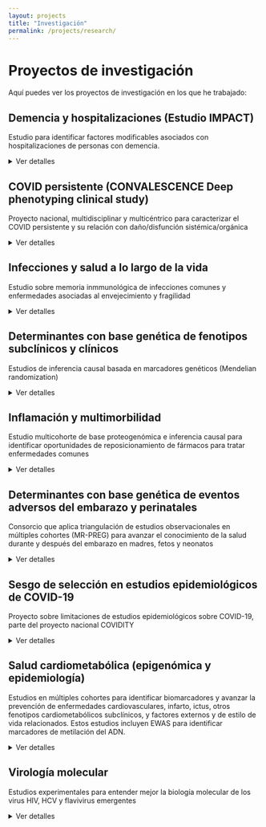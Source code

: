 ```yaml
---
layout: projects
title: "Investigación"
permalink: /projects/research/
---
```


# Proyectos de investigación

Aquí puedes ver los proyectos de investigación en los que he trabajado:

## **Demencia y hospitalizaciones (Estudio IMPACT)**
Estudio para identificar factores modificables asociados con hospitalizaciones de personas con demencia. 
<details>
<summary>Ver detalles</summary>
 
<p><strong>Estado:</strong> Activo</p>
<p><strong>Palabras clave:</strong> demencia; residencias; hospitalización; cuidado de la demencia</p>
<p><strong>Disciplina:</strong> Ciencias de la salud poblacional; salud mental de la gente mayor</p>
<p><strong>Financiación:</strong> 
<a href="https://thegellercommission.org/" target="_blank">
 The Geller Commision
  </a>
</p>
<p><strong>Dónde:</strong> 
  <a href="https://www.ucl.ac.uk/brain-sciences/psychiatry" target="_blank">
 División de Psiquiatría, University College London
  </a>
</p>
<p><strong>Años:</strong> 2024-2025</p>
<p><strong>Contexto:</strong> Las personas con demencia presentan peor pronóstico tras hospitalizaciones por causas médicas generales. Aún se conoce poco sobre cómo reducir ingresos hospitalarios evitables en este grupo.</p>
<p><strong>Objetivo:</strong> Identificar factores modificables que puedan priorizarse en estudios de intervención para reducir las estancias hospitalarias en personas con demencia.</p>
<p><strong>Métodos:</strong> Revisión sistemática; Estudio observacional de cohortes y registros electrónicos de salud; Modelización estadística avanzada (análisis longitudinal — modelos de regresión de riesgos competitivos, modelos de regresión negativa binomial).</p>
<p><strong>Cohortes:</strong> Población inglesa; datos del estudio MARQUE en residencias y del South London & Maudsley NHS Foundation Trust</p>
<p><strong>Conclusiones:</strong> En progreso; se esperan resultados a finales de 2025</p>
<p><strong>Impacto:</strong> Evidencia para diseñar estudios de intervención para reducir hospitalizaciones innecesarias de personas con demencia, y mejorar políticas de cuidado en residencias, optimización de la polifarmacia, formación de profesionales sanitarios</p>
<p><strong>Artículos:</strong> Tres publicaciones previstas en revistas de salud poblacional y geriatría; un trabajo de Máster como supervisora</p>
<p><strong>Conferencias:</strong> Resultados preliminares presentados en la Conferencia Internacional de la Asociación de Alzheimer's, AAIC (Julio 2025, Toronto)</p>
<p><strong>Contribuciones:</strong> Diseño; Revisión; Manejo y análisis de datos longitudinales y de registros electrónicos de salud; Integración de datos clínicos y comunitarios; Colaboración con personas con experiencia vivida; Producción de artículos y presentaciones</p>
<p><strong>Colaboraciones:</strong> 
  <a href="https://www.maudsleybrc.nihr.ac.uk/facilities/clinical-record-interactive-search-cris/" target="_blank">
 South London & Maudsley NHS Foundation Trust
  </a>
</p>
<p><strong>Mentores:</strong> 
 <a href="https://en.wikipedia.org/wiki/Gill_Livingston" target="_blank">
 Prof Gill Livingston; 
</a>
  <a href="https://profiles.ucl.ac.uk/41614-andrew-sommerlad" target="_blank">
 Prof Andrew Sommerlad
   </a>
</p>
<p><strong>Legado:</strong> Marco de análisis replicable en otras cohortes; Vínculo entre investigación y cuidado residencial; Informe para políticas en salud</p>
<p><strong>Enlaces:</strong> 
  <a href="https://www.ucl.ac.uk/brain-sciences/news/2025/apr/ucl-partners-geller-commission-advance-research-dementia-related-hospitalisations" target="_blank">
    IMPACT project; 
  </a>
 <a href="https://www.ucl.ac.uk/brain-sciences/psychiatry/research/mental-health-older-people" target="_blank">
 UCL Div. Psychiatry; 
</a>
<a href="https://aaic.alz.org/" target="_blank">
    AAIC 2025 Toronto 
  </a>
</p>

</details>

## **COVID persistente (CONVALESCENCE Deep phenotyping clinical study)**
Proyecto nacional, multidisciplinar y multicéntrico para caracterizar el COVID persistente y su relación con daño/disfunción sistémica/orgánica
<details>
<summary>Ver detalles</summary>
 
<p><strong>Estado:</strong> Activo </p>
<p><strong>Palabras clave:</strong> COVID persistente; fenotipado profundo; biomarcadores; score de daño fisiológico</p>
<p><strong>Disciplina:</strong> Ciencias de la salud poblacional; fisiología</p>
<p><strong>Financiación:</strong> 
   <a href="https://www.nihr.ac.uk/about-us/what-we-do/covid-19/long-COVID" target="_blank">
    NIHR- 
  </a>
 <a href="https://www.ukri.org/opportunity/researching-long-term-covid-19-effects-in-non-hospitalised-individuals/" target="_blank">
  UKRI
 </a>
</p>
<p><strong>Dónde:</strong> 
    <a href="https://www.ucl.ac.uk/population-health-sciences/cardiovascular/research/research-department-population-science-and-experimental-medicine/unit-lifelong-health-and-ageing-ucl/studies" target="_blank">
Unidad de Salud a lo largo de la vida y envejecimiento, University College London
    </a>
</p>
<p><strong>Años:</strong> 2023-2025</p>
<p><strong>Contexto:</strong> Existe poca claridad sobre qué es el COVID persistente y su relación con daño o disfunción subclínica en múltiples órganos y sistemas fisiológicos. El estudio multicéntrico es parte del National Core Study UK sobre salud y bienestar tras COVID-19, y busca llenar ese vacío.</p>
<p><strong>Objetivo:</strong> Definir fenotipos de COVID persistente; Identificar factores de riesgo y trayectorias mecanísticas; Explorar consecuencias en salud física, mental, trabajo y relaciones; Mejorar diagnóstico y manejo en atención primaria.</p>
<p><strong>Métodos:</strong> Análisis de datos de cohortes poblacionales; Fenotipado profundo clínico (medidas fisiológicas, imagen cerebral, cardíaca, pulmonar, renal, hepática, medidas de fuerza y resistencia; Monitorización remota.</p>
<p><strong>Cohortes:</strong> Población británica; ALSPAC, TwinsUK</p>
<p><strong>Conclusiones:</strong> En progreso; se esperan resultados a finales de 2025</p>
<p><strong>Impacto:</strong> Evidencia para definiciones operativas de COVID persistente; informar políticas clínicas y diagnósticas; apoyar a NICE en directrices de atención primaria.</p>
<p><strong>Artículos:</strong> 
   <a href="https://doi.org/10.1136/bmjopen-2024-094760" target="_blank">
    Perfil de cohorte publicado en BMJ Open; 
  </a>
 Dos publicaciones más por publicar en revistas de salud poblacional de alto impacto
</p>
<p><strong>Conferencias:</strong> Presentaciones en foros nacionales; Conferencia Mundial de Epidemiología, WCE (Septiembre 2024, Ciudad del Cabo)</p>
<p><strong>Contribuciones:</strong> Diseño analítico de los datos clínicos; Manejo, integración y análisis de datos clínicos; Colaboración multidisciplinar, multicéntrica, y con personas con experiencia vivida; Coordinación de trabajo colaborativo; Producción de artículos y presentaciones</p>
<p><strong>Colaboraciones:</strong> University of Bristol, King's College London, University of Oxford, University of Sheffield </p>
<p><strong>Mentores:</strong> 
  <a href="https://profiles.ucl.ac.uk/67542-dylan-williams" target="_blank">
 Dr Dylan Williams; 
</a>
 <a href="https://en.wikipedia.org/wiki/Nishi_Chaturvedi" target="_blank">
 Prof Nishi Chaturvedi; 
</a>
<a href="https://profiles.ucl.ac.uk/40880-alun-hughes" target="_blank">
 Prof Alun Hughes; 
</a>
 <a href="https://www.bristol.ac.uk/people/person/Nicholas-Timpson-cb33193a-0edb-46a8-a06f-7532cf9ee874/" target="_blank">
 Prof Nic Timpson; 
</a>
 <a href="https://www.kcl.ac.uk/people/claire-steves" target="_blank">
 Prof Claire Steves; 
</a>
 <a href="https://www.kcl.ac.uk/people/michele-orini" target="_blank">
 Dr Michele Orini] 
</a>
</p>
<p><strong>Legado:</strong> Marco multidimensional para la investigación del COVID persistente; Colaboración interdisciplinaria sostenible; Herramientas de investigación para futuras epidemias.</p>
<p><strong>Enlaces:</strong> 
 <a href="https://www.convalescence.ac.uk/data-collections/" target="_blank">
    CONVALESCENCE study; 
  </a>
 <a href="https://www.ucl.ac.uk/covid-19-longitudinal-health-wellbeing/" target="_blank">
 National Core Study; 
   </a>
   <a href="https://www.ucl.ac.uk/population-health-sciences/cardiovascular/research/research-department-population-science-and-experimental-medicine/unit-lifelong-health-and-ageing-ucl/studies" target="_blank">
    UCL LHA unit
  </a>
</p>
 
</details>

## **Infecciones y salud a lo largo de la vida**
Estudio sobre memoria inmmunológica de infecciones comunes y enfermedades asociadas al envejecimiento y fragilidad
<details>
<summary>Ver detalles</summary>

<p><strong>Estado:</strong> Activo</p>
<p><strong>Palabras clave:</strong> ...</p>
<p><strong>Disciplina:</strong> Ciencias de la salud poblacional</p>
<p><strong>Financiación:</strong> ...</p>
<p><strong>Dónde:</strong> 
     <a href="https://www.ucl.ac.uk/population-health-sciences/cardiovascular/research/research-department-population-science-and-experimental-medicine/unit-lifelong-health-and-ageing-ucl/studies" target="_blank">
Unidad de Salud a lo largo de la vida y envejecimiento, University College London
    </a>
</p>
<p><strong>Años:</strong> 2023-2025</p>
<p><strong>Contexto:</strong> ...</p>
<p><strong>Objetivo:</strong> ...</p>
<p><strong>Métodos:</strong> ...</p>
<p><strong>Cohortes:</strong> ...</p>
<p><strong>Conclusiones:</strong> En progreso.</p>
<p><strong>Impacto:</strong> ...</p>
<p><strong>Artículos:</strong> 
  <a href="https://www.medrxiv.org/content/10.1101/2024.02.17.24302569v2" target="_blank">
  Preprint sobre un estudio multicohorte sobre APOE e infecciones comunes; 
  </a>
  Más estudios liderados por estudiantes por publicar; 
  Un estudio sobre infecciones comunes y fragilidad y mortalidad por publicar.
</p>
<p><strong>Conferencias:</strong> NA</p>
<p><strong>Contribuciones:</strong> Coautora y cosupervisora </p>
<p><strong>Colaboraciones:</strong> NA</p>
<p><strong>Legado:</strong> ...</p>
<p><strong>Enlaces:</strong>   
 <a href="https://www.ucl.ac.uk/population-health-sciences/cardiovascular/research/research-department-population-science-and-experimental-medicine/unit-lifelong-health-and-ageing-ucl/studies" target="_blank">
    UCL LHA unit
  </a>
</p>

</details>

## **Determinantes con base genética de fenotipos subclínicos y clínicos**
Estudios de inferencia causal basada en marcadores genéticos (Mendelian randomization)
<details>
<summary>Ver detalles</summary>

<p><strong>Estado:</strong> Activo</p>
<p><strong>Palabras clave:</strong> ...</p>
<p><strong>Disciplina:</strong> Ciencias de la salud poblacional</p>
<p><strong>Financiación:</strong> ...</p>
<p><strong>Dónde:</strong> Colaboración externa; UCL </p>
<p><strong>Años:</strong> ...</p>
<p><strong>Contexto:</strong> ...</p>
<p><strong>Objetivo:</strong> ...</p>
<p><strong>Métodos:</strong> ...</p>
<p><strong>Cohortes:</strong> ...</p>
<p><strong>Conclusiones:</strong> En progreso ...</p>
<p><strong>Impacto:</strong> ...</p>
<p><strong>Artículos:</strong> Tres publicaciones previstas como co-autora. 
Un trabajo de Grado en Biotecnología de la Universidad Francisco de Victoria como supervisora (Sobresaliente)</p>
<p><strong>Conferencias:</strong> NA</p>
<p><strong>Contribuciones:</strong> Coautora y cosupervisora; diseño del plan analítico </p>
<p><strong>Colaboraciones:</strong> Instituto de Investigaciones Médicas Hospital del Mar</p>
<p><strong>Legado:</strong> .</p>
<p><strong>Otros enlaces:</strong>NA</p>
 
</details>

## **Inflamación y multimorbilidad**
Estudio multicohorte de base proteogenómica e inferencia causal para identificar oportunidades de reposicionamiento de fármacos para tratar enfermedades comunes
<details>
<summary>Ver detalles</summary>

<p><strong>Estado:</strong> Activo</p>
<p><strong>Palabras clave:</strong> ...</p>
<p><strong>Disciplina:</strong> Ciencias de la salud poblacional</p>
<p><strong>Financiación:</strong> ...</p>
<p><strong>Dónde:</strong> 
 <a href="https://www.bristol.ac.uk/integrative-epidemiology/research/womens-health/" target="_blank">
 Unidad MRC de Epidemiología Integrativa en la Universidad de Bristol
  </a>
</p>
<p><strong>Años:</strong> 2020-2025</p>
<p><strong>Contexto:</strong> ...</p>
<p><strong>Objetivo:</strong> ...</p>
<p><strong>Métodos:</strong> ...</p>
<p><strong>Cohortes:</strong> ...</p>
<p><strong>Conclusiones:</strong> En progreso.</p>
<p><strong>Impacto:</strong> ...</p>
<p><strong>Artículos:</strong> Una publicación prevista como primera autora. </p>
<p><strong>Conferencias:</strong> 
  <a href="https://onlinelibrary.wiley.com/doi/pdf/10.1002/gepi.22503" target="_blank">
 Conferencia de la Sociedad Internacional de Epidemiología Genética, IGES (Septiembre 2022, Paris); 
  </a>
 Múltiples conferencias regionales y nacionales en Reino Unido. 
</p>
<p><strong>Contribuciones:</strong> Diseño; Manejo y análisis secundarios de datos genéticos; Análisis de redes de interacción entre proteínas; Manejo y análisis de bases de datos de fármacos; Producción de artículos y presentaciones</p>
<p><strong>Colaboraciones:</strong> Multimorbidity Mechanism and Therapeutics Research Collaborative (MMTRC) </p>
<p><strong>Mentores:</strong> 
 <a href="https://en.wikipedia.org/wiki/Deborah_Lawlor" target="_blank">
 Prof Deborah Lawlor; 
</a>
  <a href="https://www.bristol.ac.uk/people/person/Carolina-Borges-6e99767c-59d6-46fd-9820-86869c1a2626/" target="_blank">
 Dr Carolina Borges
   </a>
 <a href="https://research-information.bris.ac.uk/en/persons/tom-r-gaunt" target="_blank">
 Prof Tom Gaunt; 
</a>
 <a href="https://profiles.ucl.ac.uk/7267-aroon-hingorani" target="_blank">
 Prof Aroon Hingonari] 
</a>
</p>
<p><strong>Legado:</strong> ...</p>
<p><strong>Otros enlaces:</strong>Parte de Multimorbidity Mechanism and Therapeutic Research Collaborative (MMTRC) [
 <a href="https://ascpt.onlinelibrary.wiley.com/doi/10.1111/cts.70314" target="_blank">
 APOE y estatinas; 
  </a>
 <a href="https://www.thelancet.com/journals/landig/article/PIIS2589-7500(22)00187-X/fulltext" target="_blank">
 Multimorbilidad y comorbilidad
  </a>
]
</p>

</details>

## **Determinantes con base genética de eventos adversos del embarazo y perinatales**
Consorcio que aplica triangulación de estudios observacionales en múltiples cohortes (MR-PREG) para avanzar el conocimiento de la salud durante y después del embarazo en madres, fetos y neonatos
<details>
<summary>Ver detalles</summary>

<p><strong>Estado:</strong> Activo</p>
<p><strong>Palabras clave:</strong> ...</p>
<p><strong>Disciplina:</strong> Ciencias de la salud poblacional</p>
<p><strong>Financiación:</strong> ...</p>
<p><strong>Dónde:</strong> 
  <a href="https://www.bristol.ac.uk/integrative-epidemiology/research/womens-health/" target="_blank" rel="noopener">
    Unidad MRC de Epidemiología Integrativa en la Universidad de Bristol
  </a>
</p>
<p><strong>Años:</strong> 2024-2025</p>
<p><strong>Contexto:</strong> ...</p>
<p><strong>Objetivo:</strong> ...</p>
<p><strong>Métodos:</strong> ...</p>
<p><strong>Cohortes:</strong> 
 <a href="https://www.medrxiv.org/content/10.1101/2025.03.22.25324447v1" target="_blank">
    MR-PREG Consortium
  </a>
</p>
<p><strong>Conclusiones:</strong> En progreso.</p>
<p><strong>Impacto:</strong> ...</p>
<p><strong>Artículos:</strong> 
<a href="https://bmcmedicine.biomedcentral.com/articles/10.1186/s12916-023-03167-0" target="_blank">
  Estudio sobre índice de masa corporal materno y eventos adversos del embarazo y perinatales; 
</a>
 <a href="https://www.medrxiv.org/content/10.1101/2023.10.20.23297135v2" target="_blank">
  Estudio sobre proteoma materno y fetal e índice de masa corporal materno; 
 </a>
 <a href="https://www.medrxiv.org/content/10.1101/2025.03.22.25324447v1" target="_blank">
  Perfil de cohorte;   
 </a>
Posibles artículos de estudiantes
</p>
<p><strong>Conferencias:</strong> NA</p>
<p><strong>Contribuciones:</strong> Manejo de datos longitudinales en ALSPAC; Producción de variables analíticas en ALSPAC; Bases del Consorcio MR-PREG; Revisión de código de variables analíticas en BiB; Apoyo a estudiantes y colegas más junior; GWAS en BiB; Co-autoría de artículos</p>
<p><strong>Colaboraciones:</strong> MR-PREG</p>
<p><strong>Mentores:</strong> 
 <a href="https://en.wikipedia.org/wiki/Deborah_Lawlor" target="_blank">
 Prof Deborah Lawlor; 
</a>
  <a href="https://www.bristol.ac.uk/people/person/Carolina-Borges-6e99767c-59d6-46fd-9820-86869c1a2626/" target="_blank">
 Dr Carolina Borges
   </a>
</p>
<p><strong>Legado:</strong> ...</p>
<p><strong>Otros enlaces:</strong>NA </p>

</details>

## **Sesgo de selección en estudios epidemiológicos de COVID-19**
Proyecto sobre limitaciones de estudios epidemiológicos sobre COVID-19, parte del proyecto nacional COVIDITY
<details>
<summary>Ver detalles</summary>

<p><strong>Estado:</strong> Activo</p>
<p><strong>Palabras clave:</strong> ...</p>
<p><strong>Disciplina:</strong> Ciencias de la salud poblacional</p>
<p><strong>Financiación:</strong> ...</p>
<p><strong>Dónde:</strong> 
  <a href="https://www.bristol.ac.uk/integrative-epidemiology/research/womens-health/" target="_blank">
 Unidad MRC de Epidemiología Integrativa en la Universidad de Bristol
  </a>
</p>
<p><strong>Años:</strong> 2020-2024</p>
<p><strong>Contexto:</strong> ...</p>
<p><strong>Objetivo:</strong> ...</p>
<p><strong>Métodos:</strong> ...</p>
<p><strong>Cohortes:</strong> ...</p>
<p><strong>Conclusiones:</strong> Finalizado.</p>
<p><strong>Impacto:</strong> ...</p>
<p><strong>Artículos:</strong> 2 artículos como primera co-autora [
  <a href="https://wellcomeopenresearch.org/articles/6-184/v2?gtmKey=GTM-5P673KJ&immUserUrl=https%3A%2F%2Fwor-proxy.f1krdev.com%2Feditor%2Fmember%2Fshow%2F&otid=23226e40-fdd0-4acd-97a3-d9bad93befed&s3BucketUrl=https%3A%2F%2Fwellcomeopenresearch-files.f1000.com&submissionUrl=%2Ffor-authors%2Fpublish-your-research&transcendEnv=cm&transcendId=ef49a3f1-d8c1-47d6-88fc-50e41130631f" target="_blank">
    1
  </a>
  <a href="https://academic.oup.com/ije/article/52/1/44/6874795" target="_blank">
    ,2
  </a>
 ]; 
 <a href="https://bmcmedresmethodol.biomedcentral.com/articles/10.1186/s12874-024-02382-4" target="_blank">
    1 artículo como co-autora.
  </a>
</p>
<p><strong>Conferencias:</strong> ...</p>
<p><strong>Contribuciones:</strong> ...</p>
<p><strong>Colaboraciones:</strong> ...</p>
<p><strong>Mentores:</strong> 
 <a href="https://en.wikipedia.org/wiki/Deborah_Lawlor" target="_blank">
 Prof Deborah Lawlor; 
</a>
 <a href="https://en.wikipedia.org/wiki/Deborah_Lawlor" target="_blank">
 Prof Deborah Lawlor; 
</a>
 <a href="https://en.wikipedia.org/wiki/George_Davey_Smith" target="_blank">
 Prof George Davey Smith; 
</a>
 <a href="https://www.bristol.ac.uk/people/person/Nicholas-Timpson-cb33193a-0edb-46a8-a06f-7532cf9ee874/" target="_blank">
 Prof Nic Timpson; 
</a>
  <a href="https://www.bristol.ac.uk/people/person/Carolina-Borges-6e99767c-59d6-46fd-9820-86869c1a2626/" target="_blank">
 Dr Carolina Borges
   </a>
  <a href="https://www.bristol.ac.uk/people/person/Louise-Millard-82e7fd6e-8f78-4d4d-8d77-7da4de95bf49/" target="_blank">
 Dr Louise Millard
   </a>
  <a href="https://www.bristol.ac.uk/people/person/Kate-Tilling-1887b106-9fd2-40b5-a514-3130d7dfed86/" target="_blank">
 Dr Kate Tilling]
   </a>
</p>
<p><strong>Legado:</strong> ...</p>
<p><strong>Otros enlaces:</strong>NA</p>

</details>

## **Salud cardiometabólica (epigenómica y epidemiología)**
Estudios en múltiples cohortes para identificar biomarcadores y avanzar la prevención de enfermedades cardiovasculares, infarto, ictus, otros fenotipos cardiometabólicos subclínicos, y factores externos y de estilo de vida relacionados. Estos estudios incluyen EWAS para identificar marcadores de metilación del ADN.

<details>
<summary>Ver detalles</summary>

<p><strong>Estado:</strong> Finalizado</p>
<p><strong>Palabras clave:</strong> ...</p>
<p><strong>Disciplina:</strong> Ciencias de la salud poblacional</p>
<p><strong>Financiación:</strong> ...</p>
<p><strong>Dónde:</strong> 
   <a href="https://researchmar.net/programesrecerca/epidemiologia/es_epicardiovascular.html" target="_blank">
 Grupo de Epidemiología y genética cardiovascular, Instituto Hospital del Mar de Investigaciones Médicas (Barcelona)
  </a>
</p>
<p><strong>Años:</strong> 2016-2024.</p>
<p><strong>Contexto:</strong> ...</p>
<p><strong>Objetivo:</strong> ...</p>
<p><strong>Métodos:</strong> ...</p>
<p><strong>Cohortes:</strong> ...</p>
<p><strong>Conclusiones:</strong> ...</p>
<p><strong>Impacto:</strong> ...</p>
<p><strong>Artículos:</strong> Cuatro artículos como primera autora [
   <a href="https://clinicalepigeneticsjournal.biomedcentral.com/articles/10.1186/s13148-021-01078-6" target="_blank">
    infarto,
  </a>
   <a href="https://journals.lww.com/acsm-msse/fulltext/2020/03000/physical_activity_and_genome_wide_dna_methylation_.9.aspx" target="_blank">
    actividad física,
  </a>
   <a href="https://www.ahajournals.org/doi/10.1161/ATVBAHA.117.310340?url_ver=Z39.88-2003&rfr_id=ori:rid:crossref.org&rfr_dat=cr_pub%20%200pubmed" target="_blank">
    riesgo cardiovascular,
  </a>
   <a href="https://www.atherosclerosis-journal.com/article/S0021-9150(17)30225-3/abstract" target="_blank">
    arterosclerosis
    </a>
   ]; un artículo como co-supervisora 
 <a href="https://clinicalepigeneticsjournal.biomedcentral.com/articles/10.1186/s13148-021-01064-y" target="_blank">
 [marcadores ómicos de enfermedad cardiovascular];
  </a>
    nueve artículos como coautora
 <a href="https://academic.oup.com/eurjpc/article/31/2/191/7289158" target="_blank">
    [dieta y factores cardiometabólicos,
   </a>
<a href="https://www.ahajournals.org/doi/10.1161/JAHA.119.015299?url_ver=Z39.88-2003&rfr_id=ori:rid:crossref.org&rfr_dat=cr_pub%20%200pubmed" target="_blank">
    riesgo cardiovascular,
</a>
  ictus 
 <a href="https://www.thieme-connect.com/products/ejournals/abstract/10.1055/s-0042-1749328" target="_blank">
    [1, 
  </a>
  <a href="https://www.tandfonline.com/doi/10.1080/15592294.2020.1746507" target="_blank">
    2,
  </a>
  <a href="https://www.oncotarget.com/article/27469/" target="_blank">
    3],
  </a>
 <a href="https://www.metabolismjournal.com/article/S0026-0495(20)30215-8/fulltext" target="_blank">
  lipoproteínas (colesterol),
   </a>
 <a href="https://www.revespcardiol.org/es-analisis-de-la-relacion-dosis-respuesta-articulo-S0300893220301378" target="_blank">
  actividad física,
   </a>
 <a href="https://www.sciencedirect.com/science/article/abs/pii/S0013935119303470?via%3Dihub" target="_blank">
  contaminación del aire,
   </a>
   <a href="https://www.tandfonline.com/doi/10.1080/15592294.2017.1363951" target="_blank">
    obesidad
   </a>
]; un estudio como supervisora sin publicar
</p>
<p><strong>Conferencias:</strong> ...</p>
<p><strong>Contribuciones:</strong> ...</p>
<p><strong>Colaboraciones:</strong> ...</p>
<p><strong>Legado:</strong> ...</p>
<p><strong>Otros enlaces:</strong>NA</p>

</details>

## **Virología molecular**
Estudios experimentales para entender mejor la biología molecular de los virus HIV, HCV y flavivirus emergentes
<details>
<summary>Ver detalles</summary>

<p><strong>Estado:</strong> Finalizado</p>
<p><strong>Palabras clave:</strong> ...</p>
<p><strong>Disciplina:</strong> Virología molecular</p>
<p><strong>Financiación:</strong> ...</p>
<p><strong>Dónde:</strong> ...</p>
<p><strong>Años:</strong> 2013-2016
<p><strong>Contexto:</strong> ...</p>
<p><strong>Objetivo:</strong> ...</p>
<p><strong>Métodos:</strong> ...</p>
<p><strong>Cohortes:</strong> ...</p>
<p><strong>Conclusiones:</strong> ...</p>
<p><strong>Impacto:</strong> ...</p>
<p><strong>Artículos:</strong> 2 artículos como primera autora 
   <a href="https://www.frontiersin.org/journals/microbiology/articles/10.3389/fmicb.2017.00546/full" target="_blank">
    [ARN de flavivirus;
  </a>
    <a href="https://www.mdpi.com/1420-3049/20/9/16030" target="_blank">
    aptámeros y virus de la hepatitis C]
  </a>
</p>
<p><strong>Conferencias:</strong> ...</p>
<p><strong>Contribuciones:</strong> ...</p>
<p><strong>Colaboraciones:</strong> ...</p>
<p><strong>Legado:</strong> ...</p>
<p><strong>Otros enlaces:</strong>NA</p>

</details>
